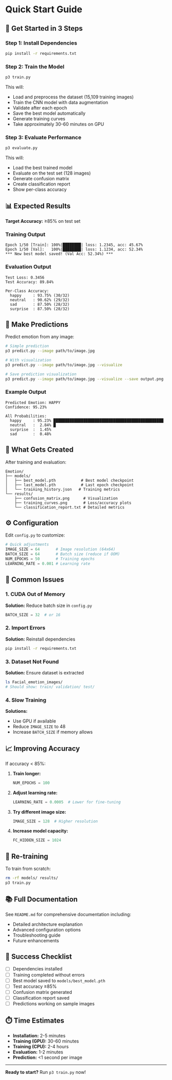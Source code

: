 # Quick Start Guide

## 🚀 Get Started in 3 Steps

### Step 1: Install Dependencies
```bash
pip install -r requirements.txt
```

### Step 2: Train the Model
```bash
p3 train.py
```
This will:
- Load and preprocess the dataset (15,109 training images)
- Train the CNN model with data augmentation
- Validate after each epoch
- Save the best model automatically
- Generate training curves
- Take approximately 30-60 minutes on GPU

### Step 3: Evaluate Performance
```bash
p3 evaluate.py
```
This will:
- Load the best trained model
- Evaluate on the test set (128 images)
- Generate confusion matrix
- Create classification report
- Show per-class accuracy

## 📊 Expected Results

**Target Accuracy:** ≥85% on test set

### Training Output
```
Epoch 1/50 [Train]: 100%|████████| loss: 1.2345, acc: 45.67%
Epoch 1/50 [Val]:   100%|████████| loss: 1.1234, acc: 52.34%
*** New best model saved! (Val Acc: 52.34%) ***
```

### Evaluation Output
```
Test Loss: 0.3456
Test Accuracy: 89.84%

Per-Class Accuracy:
  happy     : 93.75% (30/32)
  neutral   : 90.62% (29/32)
  sad       : 87.50% (28/32)
  surprise  : 87.50% (28/32)
```

## 🔮 Make Predictions

Predict emotion from any image:

```bash
# Simple prediction
p3 predict.py --image path/to/image.jpg

# With visualization
p3 predict.py --image path/to/image.jpg --visualize

# Save prediction visualization
p3 predict.py --image path/to/image.jpg --visualize --save output.png
```

### Example Output
```
Predicted Emotion: HAPPY
Confidence: 95.23%

All Probabilities:
  happy     : 95.23% ████████████████████████████████████████████████
  neutral   :  2.84% █
  surprise  :  1.45%
  sad       :  0.48%
```

## 📁 What Gets Created

After training and evaluation:

```
Emotion/
├── models/
│   ├── best_model.pth           # Best model checkpoint
│   ├── last_model.pth           # Last epoch checkpoint
│   └── training_history.json   # Training metrics
└── results/
    ├── confusion_matrix.png      # Visualization
    ├── training_curves.png       # Loss/accuracy plots
    └── classification_report.txt # Detailed metrics
```

## ⚙️ Configuration

Edit `config.py` to customize:

```python
# Quick adjustments
IMAGE_SIZE = 64       # Image resolution (64x64)
BATCH_SIZE = 64       # Batch size (reduce if OOM)
NUM_EPOCHS = 50       # Training epochs
LEARNING_RATE = 0.001 # Learning rate
```

## 🐛 Common Issues

### 1. CUDA Out of Memory
**Solution:** Reduce batch size in `config.py`
```python
BATCH_SIZE = 32  # or 16
```

### 2. Import Errors
**Solution:** Reinstall dependencies
```bash
pip install -r requirements.txt
```

### 3. Dataset Not Found
**Solution:** Ensure dataset is extracted
```bash
ls Facial_emotion_images/
# Should show: train/ validation/ test/
```

### 4. Slow Training
**Solutions:**
- Use GPU if available
- Reduce `IMAGE_SIZE` to 48
- Increase `BATCH_SIZE` if memory allows

## 📈 Improving Accuracy

If accuracy < 85%:

1. **Train longer:**
   ```python
   NUM_EPOCHS = 100
   ```

2. **Adjust learning rate:**
   ```python
   LEARNING_RATE = 0.0005  # Lower for fine-tuning
   ```

3. **Try different image size:**
   ```python
   IMAGE_SIZE = 128  # Higher resolution
   ```

4. **Increase model capacity:**
   ```python
   FC_HIDDEN_SIZE = 1024
   ```

## 🔄 Re-training

To train from scratch:
```bash
rm -rf models/ results/
p3 train.py
```

## 📚 Full Documentation

See `README.md` for comprehensive documentation including:
- Detailed architecture explanation
- Advanced configuration options
- Troubleshooting guide
- Future enhancements

## 🎯 Success Checklist

- [ ] Dependencies installed
- [ ] Training completed without errors
- [ ] Best model saved to `models/best_model.pth`
- [ ] Test accuracy ≥85%
- [ ] Confusion matrix generated
- [ ] Classification report saved
- [ ] Predictions working on sample images

## ⏱️ Time Estimates

- **Installation:** 2-5 minutes
- **Training (GPU):** 30-60 minutes
- **Training (CPU):** 2-4 hours
- **Evaluation:** 1-2 minutes
- **Prediction:** <1 second per image

---

**Ready to start?** Run `p3 train.py` now!
